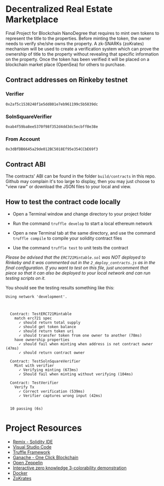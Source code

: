 # Decentralized Real Estate Marketplace

Final Project for Blockchain NanoDegree that requires to mint own tokens to represent the title to the properties. Before minting the token, the owner needs to verify she/she owns the property. A zk-SNARKs (zoKrates) mechanism will be used to create a verification system which can prove the ownership of title to the property without revealing that specific information on the property. Once the token has been verified it will be placed on a blockchain market place (OpenSea) for others to purchase. 

## Contract addresses on Rinkeby testnet
### Verifier
```
0x2af5c1538248f1e5dd801e7eb961199c5b5839dc
```
### SolnSquareVerifier
```
0xab4f59ba8ee5370f98f352d4dd3dc5ecbff0e38e
```
### From Account
```
0x3dBfDB6645a29de012BC5018Ef95e354CCbE69f3
```

## Contract ABI
The contracts' ABI can be found in the folder `build/contracts` in this repo. Github may complain it's too large to display, then you may just choose to "view raw" or download the JSON files to your local and view.

## How to test the contract code locally
- Open a Terminal window and change directory to your project folder

- Run the command `truffle develop` to start a local ethereum network

- Open a new Terminal tab at the same directory, and use the command `truffle compile` to compile your solidity contract files

- Use the command `truffle test` to unit tests the contract

*Please be advised that the `ERC721Mintable.sol` was NOT deployed to Rinkeby and it was commented out in the `2_deploy_contracts.js` as in the final configuration. If you want to test on this file, just uncomment that piece so that it can also be deployed to your local network and can run testing scripts on it.*

You should see the testing results something like this:
```
Using network 'development'.



  Contract: TestERC721Mintable
    match erc721 spec
      ✓ should return total supply
      ✓ should get token balance
      ✓ should return token uri
      ✓ should transfer token from one owner to another (78ms)
    have ownership properties
      ✓ should fail when minting when address is not contract owner (47ms)
      ✓ should return contract owner

  Contract: TestSolnSquareVerifier
    Mint with verifier
      ✓ Verifying minting (673ms)
      ✓ Should fail when minting without verifying (104ms)

  Contract: TestVerifier
    Verify Tx
      ✓ Correct verification (539ms)
      ✓ Verifier captures wrong input (42ms)


  10 passing (6s)
```


# Project Resources

* [Remix - Solidity IDE](https://remix.ethereum.org/)
* [Visual Studio Code](https://code.visualstudio.com/)
* [Truffle Framework](https://truffleframework.com/)
* [Ganache - One Click Blockchain](https://truffleframework.com/ganache)
* [Open Zeppelin ](https://openzeppelin.org/)
* [Interactive zero knowledge 3-colorability demonstration](http://web.mit.edu/~ezyang/Public/graph/svg.html)
* [Docker](https://docs.docker.com/install/)
* [ZoKrates](https://github.com/Zokrates/ZoKrates)
